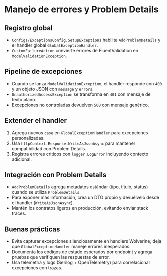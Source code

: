 # Manejo de errores y Problem Details

## Registro global
- `Configs/ExceptionsConfig.SetupExceptions` habilita `AddProblemDetails` y el handler global `GlobalExceptionHandler`.
- `CustomFailureAction` convierte errores de FluentValidation en `ModelValidationException`.

## Pipeline de excepciones
- Cuando se lanza `ModelValidationException`, el handler responde con `400` y un objeto JSON con `message` y `errors`.
- `UnauthorizedAccessException` se transforma en `401` con mensaje de texto plano.
- Excepciones no controladas devuelven `500` con mensaje genérico.

## Extender el handler
1. Agrega nuevos `case` en `GlobalExceptionHandler` para excepciones personalizadas.
2. Usa `httpContext.Response.WriteAsJsonAsync` para mantener compatibilidad con Problem Details.
3. Registra errores criticos con `logger.LogError` incluyendo contexto adicional.

## Integración con Problem Details
- `AddProblemDetails` agrega metadatos estándar (tipo, título, status) cuando se utiliza `ProblemDetails`.
- Para exponer más información, crea un DTO propio y devuélvelo desde el handler (`WriteAsJsonAsync`).
- Mantén los contratos ligeros en producción, evitando enviar stack traces.

## Buenas prácticas
- Evita capturar excepciones silenciosamente en handlers Wolverine; deja que `GlobalExceptionHandler` maneje errores inesperados.
- Documenta los códigos de estado esperados por endpoint y agrega pruebas que verifiquen las respuestas de error.
- Usa telemetría y logs (Serilog + OpenTelemetry) para correlacionar excepciones con trazas.

